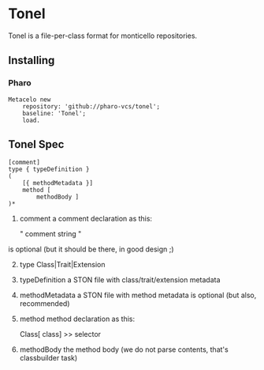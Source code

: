 # Tonel

Tonel is a file-per-class format for monticello repositories.

## Installing

### Pharo

```Smalltalk
Metacelo new 
	repository: 'github://pharo-vcs/tonel';
	baseline: 'Tonel';
	load.
```

## Tonel Spec

    [comment]
    type { typeDefinition }
    (
        [{ methodMetadata }]
        method [
            methodBody ] 
    )*


1. comment
a comment declaration as this:

    "
    comment string
    "

is optional (but it should be there, in good design ;)

2. type
Class|Trait|Extension

3. typeDefinition
a STON file with class/trait/extension metadata

4. methodMetadata
a STON file with method metadata
is optional (but also, recommended)

5. method
method declaration as this: 

    Class[ class] >> selector

6. methodBody 
the method body (we do not parse contents, that's classbuilder task)